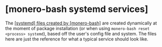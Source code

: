 # [monero-bash systemd services]

The [[systemd] files created by [monero-bash]](https://github.com/hinto-janaiyo/monero-bash/blob/main/src/func/systemd.sh) are created dynamically at the moment of package installation (or when using `monero-bash reset <process> systemd`), based off the user's config file and system. The files here are just the reference for what a typical service should look like.

